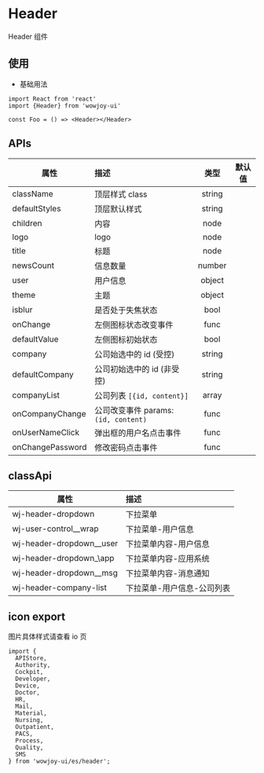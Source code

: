 # Header

Header 组件

## 使用

- 基础用法

```
import React from 'react'
import {Header} from 'wowjoy-ui'

const Foo = () => <Header></Header>
```

## APIs

| 属性             | 描述                                 |  类型  | 默认值 |
| ---------------- | :----------------------------------- | :----: | :----: |
| className        | 顶层样式 class                       | string |        |
| defaultStyles    | 顶层默认样式                         | string |        |
| children         | 内容                                 |  node  |        |
| logo             | logo                                 |  node  |        |
| title            | 标题                                 |  node  |        |
| newsCount        | 信息数量                             | number |        |
| user             | 用户信息                             | object |        |
| theme            | 主题                                 | object |        |
| isblur           | 是否处于失焦状态                     |  bool  |        |
| onChange         | 左侧图标状态改变事件                 |  func  |        |
| defaultValue     | 左侧图标初始状态                     |  bool  |        |
| company          | 公司始选中的 id (受控)               | string |        |
| defaultCompany   | 公司初始选中的 id (非受控)           | string |        |
| companyList      | 公司列表 `[{id, content}]`           | array  |        |
| onCompanyChange  | 公司改变事件 params: `(id, content)` |  func  |        |
| onUserNameClick  | 弹出框的用户名点击事件               |  func  |        |
| onChangePassword | 修改密码点击事件                     |  func  |        |

## classApi

| 属性                       | 描述                       |
| -------------------------- | :------------------------- |
| wj-header-dropdown         | 下拉菜单                   |
| wj-user-control\_\_wrap    | 下拉菜单-用户信息          |
| wj-header-dropdown\_\_user | 下拉菜单内容-用户信息      |
| wj-header-dropdown\_\app   | 下拉菜单内容-应用系统      |
| wj-header-dropdown\_\_msg  | 下拉菜单内容-消息通知      |
| wj-header-company-list     | 下拉菜单-用户信息-公司列表 |

## icon export

图片具体样式请查看 io 页

```
import {
  APIStore,
  Authority,
  Cockpit,
  Developer,
  Device,
  Doctor,
  HR,
  Mail,
  Material,
  Nursing,
  Outpatient,
  PACS,
  Process,
  Quality,
  SMS
} from 'wowjoy-ui/es/header';

```
